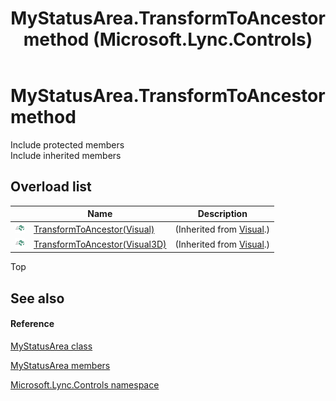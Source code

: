 ﻿---
title: MyStatusArea.TransformToAncestor method  (Microsoft.Lync.Controls)
TOCTitle: 'TransformToAncestor method '
ms:assetid: Overload:Microsoft.Lync.Controls.MyStatusArea.TransformToAncestor_DI_3_UC_OCS14MrefLyncWPF
ms:mtpsurl: https://msdn.microsoft.com/en-us/library/microsoft.lync.controls.mystatusarea.transformtoancestor_di_3_uc_ocs14mreflyncwpf(v=office.15)
ms:contentKeyID: 48598829
ms.date: 07/28/2014
mtps_version: v=office.15
f1_keywords:
- Microsoft.Lync.Controls.MyStatusArea.TransformToAncestor
dev_langs:
- CSharp
- JScript
- VB
- other
---

# MyStatusArea.TransformToAncestor method

Include protected members  
Include inherited members  

## Overload list

<table>
<thead>
<tr class="header">
<th> </th>
<th>Name</th>
<th>Description</th>
</tr>
</thead>
<tbody>
<tr class="odd">
<td><img src="images/Hh347903.pubmethod(Office.15).gif" title="Public method" alt="Public method" /></td>
<td><a href="http://msdn2.microsoft.com/en-us/library/ms608865">TransformToAncestor(Visual)</a></td>
<td>(Inherited from <a href="http://msdn2.microsoft.com/en-us/library/ms635637">Visual</a>.)</td>
</tr>
<tr class="even">
<td><img src="images/Hh347903.pubmethod(Office.15).gif" title="Public method" alt="Public method" /></td>
<td><a href="http://msdn2.microsoft.com/en-us/library/bb763975">TransformToAncestor(Visual3D)</a></td>
<td>(Inherited from <a href="http://msdn2.microsoft.com/en-us/library/ms635637">Visual</a>.)</td>
</tr>
</tbody>
</table>


Top

## See also

#### Reference

[MyStatusArea class](mystatusarea-class-microsoft-lync-controls_1.md)

[MyStatusArea members](mystatusarea-members-microsoft-lync-controls_1.md)

[Microsoft.Lync.Controls namespace](microsoft-lync-controls-namespace_1.md)

